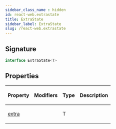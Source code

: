 ```yaml
---
sidebar_class_name : hidden
id: react-web.extrastate
title: ExtraState
sidebar_label: ExtraState
slug: /react-web.extrastate
---
```






## Signature

```typescript
interface ExtraState<T> 
```

## Properties

<table><thead><tr><th>

Property


</th><th>

Modifiers


</th><th>

Type


</th><th>

Description


</th></tr></thead>
<tbody><tr><td>

[extra](./react-web.extrastate.extra)


</td><td>


</td><td>

T


</td><td>


</td></tr>
</tbody></table>
